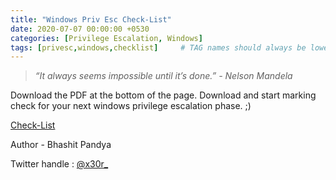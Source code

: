 ```yaml
---
title: "Windows Priv Esc Check-List"
date: 2020-07-07 00:00:00 +0530
categories: [Privilege Escalation, Windows]
tags: [privesc,windows,checklist]     # TAG names should always be lowercase
---
```

> *“It always seems impossible until it’s done.” - Nelson Mandela*

Download the PDF at the bottom of the page. Download and start marking check for your next windows privilege escalation phase. ;)

[Check-List](https://www.notion.so/Windows-Priv-Esc-Check-List-7635a8d71b124b3389bc115990ebe674)

Author - Bhashit Pandya

Twitter handle : [@x30r_](https://twitter.com/x30r_)
